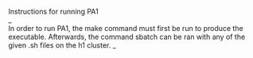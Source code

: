 Instructions for running PA1  
_    
In order to run PA1, the make command must first be run to produce the executable.
Afterwards, the command sbatch <filename> can be ran with any of the given .sh files
on the h1 cluster.
_  
